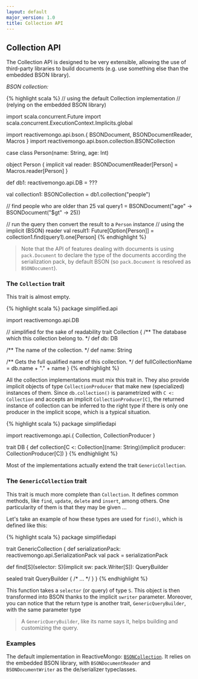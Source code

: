```yaml
---
layout: default
major_version: 1.0
title: Collection API
---
```


## Collection API

The Collection API is designed to be very extensible, allowing the use of third-party libraries to build documents (e.g. use something else than the embedded BSON library).

*BSON collection:*

{% highlight scala %}
// using the default Collection implementation
// (relying on the embedded BSON library)

import scala.concurrent.Future
import scala.concurrent.ExecutionContext.Implicits.global

import reactivemongo.api.bson.{ BSONDocument, BSONDocumentReader, Macros }
import reactivemongo.api.bson.collection.BSONCollection

case class Person(name: String, age: Int)

object Person {
  implicit val reader: BSONDocumentReader[Person] = Macros.reader[Person]
}

def db1: reactivemongo.api.DB = ???

val collection1: BSONCollection = db1.collection("people")

// find people who are older than 25
val query1 =
  BSONDocument("age" -> BSONDocument("$gt" -> 25))

// run the query then convert the result to a `Person` instance
// using the implicit (BSON) reader
val result1: Future[Option[Person]] = collection1.find(query1).one[Person]
{% endhighlight %}

> Note that the API of features dealing with documents is using `pack.Document` to declare the type of the documents according the serialization pack, by default BSON (so `pack.Document` is resolved as `BSONDocument`).

### The `Collection` trait

This trait is almost empty.

{% highlight scala %}
package simplified.api

import reactivemongo.api.DB

// simplified for the sake of readability
trait Collection {
  /** The database which this collection belong to. */
  def db: DB

  /** The name of the collection. */
  def name: String

  /** Gets the full qualified name of this collection. */
  def fullCollectionName = db.name + "." + name
}
{% endhighlight %}

All the collection implementations must mix this trait in. They also provide implicit objects of type `CollectionProducer` that make new (specialized) instances of them. Since `db.collection()` is parametrized with `C <: Collection` and accepts an implicit `CollectionProducer[C]`, the returned instance of collection can be inferred to the right type if there is only one producer in the implicit scope, which is a typical situation.

{% highlight scala %}
package simplifiedapi

import reactivemongo.api.{ Collection, CollectionProducer }

trait DB {
  def collection[C <: Collection](name: String)(implicit producer: CollectionProducer[C])
}
{% endhighlight %}

Most of the implementations actually extend the trait `GenericCollection`.

### The `GenericCollection` trait

This trait is much more complete than `Collection`. It defines common methods, like `find`, `update`, `delete` and `insert`, among others. One particularity of them is that they may be given ...

Let's take an example of how these types are used for `find()`, which is defined like this:

{% highlight scala %}
package simplifiedapi

trait GenericCollection {
  def serializationPack: reactivemongo.api.SerializationPack
  val pack = serializationPack

  def find[S](selector: S)(implicit sw: pack.Writer[S]): QueryBuilder

  sealed trait QueryBuilder { /* ... */ }
}
{% endhighlight %}

This function takes a `selector` (or query) of type `S`. This object is then transformed into BSON thanks to the implicit `swriter` parameter. Moreover, you can notice that the return type is another trait, `GenericQueryBuilder`, with the same parameter type

> A `GenericQueryBuilder`, like its name says it, helps building and customizing the query.

### Examples

The default implementation in ReactiveMongo: [`BSONCollection`](https://javadoc.io/static/org.reactivemongo/reactivemongo_{{site._1_0_scala_major}}/{{site._1_0_latest_minor}}/reactivemongo/api/bson/collection/index.html#BSONCollection=reactivemongo.api.collections.GenericCollection[reactivemongo.api.bson.collection.package.Pack]withreactivemongo.api.CollectionMetaCommands). It relies on the embedded BSON library, with `BSONDocumentReader` and `BSONDocumentWriter` as the de/serializer typeclasses.
